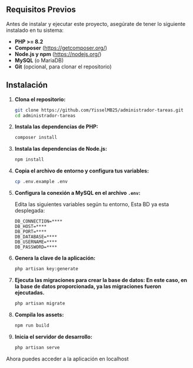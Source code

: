## Requisitos Previos

Antes de instalar y ejecutar este proyecto, asegúrate de tener lo siguiente instalado en tu sistema:

-   **PHP >= 8.2**
-   **Composer** (https://getcomposer.org/)
-   **Node.js y npm** (https://nodejs.org/)
-   **MySQL** (o MariaDB)
-   **Git** (opcional, para clonar el repositorio)

## Instalación

1. **Clona el repositorio:**

    ```sh
    git clone https://github.com/YisselMB25/administrador-tareas.git
    cd administrador-tareas
    ```

2. **Instala las dependencias de PHP:**

    ```sh
    composer install
    ```

3. **Instala las dependencias de Node.js:**

    ```sh
    npm install
    ```

4. **Copia el archivo de entorno y configura tus variables:**

    ```sh
    cp .env.example .env
    ```

5. **Configura la conexión a MySQL en el archivo `.env`:**

    Edita las siguientes variables según tu entorno, Esta BD ya esta desplegada:

    ```
    DB_CONNECTION=****
    DB_HOST=****
    DB_PORT=****
    DB_DATABASE=****
    DB_USERNAME=****
    DB_PASSWORD=****
    ```

6. **Genera la clave de la aplicación:**

    ```sh
    php artisan key:generate
    ```

7. **Ejecuta las migraciones para crear la base de datos: En este caso, en la base de datos proporcionada, ya las migraciones fueron ejecutadas.**

    ```sh
    php artisan migrate
    ```

8. **Compila los assets:**

    ```sh
    npm run build
    ```

9. **Inicia el servidor de desarrollo:**
    ```sh
    php artisan serve
    ```

Ahora puedes acceder a la aplicación en localhost

